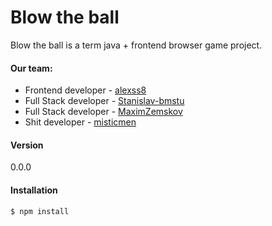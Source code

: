 # Blow the ball

Blow the ball is a term java + frontend browser game project.

#### Our team:
  - Frontend developer - [alexss8](https://github.com/alexss8)
  - Full Stack developer - [Stanislav-bmstu](https://github.com/Stanislav-bmstu)
  - Full Stack developer - [MaximZemskov](https://github.com/MaximZemskov)
  - Shit developer - [misticmen](https://github.com/misticmen)
     
#### Version
0.0.0
      
#### Installation
      
      
      
```sh
$ npm install
```
      
      
